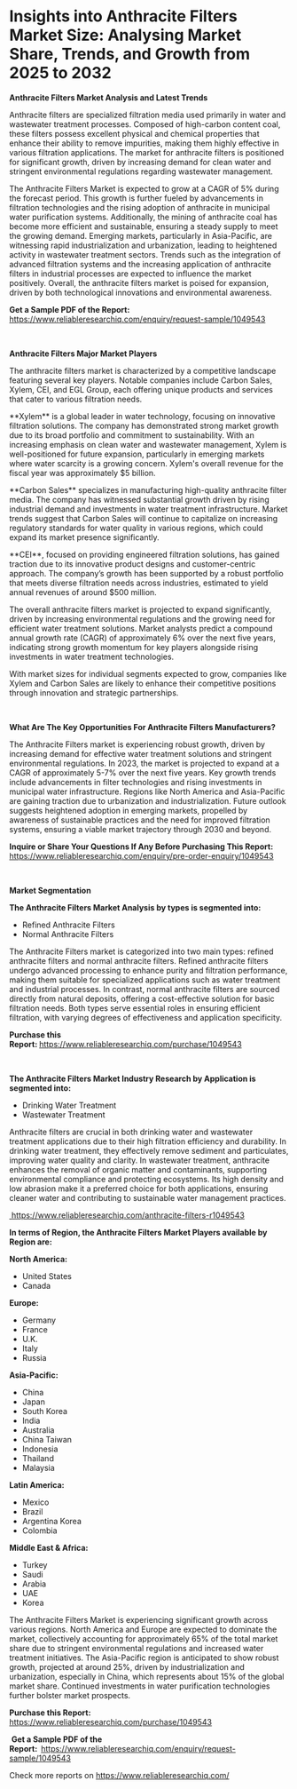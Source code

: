 <p><h1>Insights into Anthracite Filters Market Size: Analysing Market Share, Trends, and Growth from 2025 to 2032</h1></p><p><strong>Anthracite Filters Market Analysis and Latest Trends</strong></p>
<p><p>Anthracite filters are specialized filtration media used primarily in water and wastewater treatment processes. Composed of high-carbon content coal, these filters possess excellent physical and chemical properties that enhance their ability to remove impurities, making them highly effective in various filtration applications. The market for anthracite filters is positioned for significant growth, driven by increasing demand for clean water and stringent environmental regulations regarding wastewater management.</p><p>The Anthracite Filters Market is expected to grow at a CAGR of 5% during the forecast period. This growth is further fueled by advancements in filtration technologies and the rising adoption of anthracite in municipal water purification systems. Additionally, the mining of anthracite coal has become more efficient and sustainable, ensuring a steady supply to meet the growing demand. Emerging markets, particularly in Asia-Pacific, are witnessing rapid industrialization and urbanization, leading to heightened activity in wastewater treatment sectors. Trends such as the integration of advanced filtration systems and the increasing application of anthracite filters in industrial processes are expected to influence the market positively. Overall, the anthracite filters market is poised for expansion, driven by both technological innovations and environmental awareness.</p></p>
<p><strong>Get a Sample PDF of the Report:&nbsp;</strong> <a href="https://www.reliableresearchiq.com/enquiry/request-sample/1049543?utm_campaign=3356&utm_medium=2&utm_source=Github&utm_content=ia&utm_term=08042025&utm_id=anthracite-filters">https://www.reliableresearchiq.com/enquiry/request-sample/1049543</a></p>
<p>&nbsp;</p>
<p><strong>Anthracite Filters Major Market Players</strong></p>
<p><p>The anthracite filters market is characterized by a competitive landscape featuring several key players. Notable companies include Carbon Sales, Xylem, CEI, and EGL Group, each offering unique products and services that cater to various filtration needs.</p><p>**Xylem** is a global leader in water technology, focusing on innovative filtration solutions. The company has demonstrated strong market growth due to its broad portfolio and commitment to sustainability. With an increasing emphasis on clean water and wastewater management, Xylem is well-positioned for future expansion, particularly in emerging markets where water scarcity is a growing concern. Xylem's overall revenue for the fiscal year was approximately $5 billion.</p><p>**Carbon Sales** specializes in manufacturing high-quality anthracite filter media. The company has witnessed substantial growth driven by rising industrial demand and investments in water treatment infrastructure. Market trends suggest that Carbon Sales will continue to capitalize on increasing regulatory standards for water quality in various regions, which could expand its market presence significantly. </p><p>**CEI**, focused on providing engineered filtration solutions, has gained traction due to its innovative product designs and customer-centric approach. The company’s growth has been supported by a robust portfolio that meets diverse filtration needs across industries, estimated to yield annual revenues of around $500 million.</p><p>The overall anthracite filters market is projected to expand significantly, driven by increasing environmental regulations and the growing need for efficient water treatment solutions. Market analysts predict a compound annual growth rate (CAGR) of approximately 6% over the next five years, indicating strong growth momentum for key players alongside rising investments in water treatment technologies. </p><p>With market sizes for individual segments expected to grow, companies like Xylem and Carbon Sales are likely to enhance their competitive positions through innovation and strategic partnerships.</p></p>
<p>&nbsp;</p>
<p><strong>What Are The Key Opportunities For Anthracite Filters Manufacturers?</strong></p>
<p><p>The Anthracite Filters market is experiencing robust growth, driven by increasing demand for effective water treatment solutions and stringent environmental regulations. In 2023, the market is projected to expand at a CAGR of approximately 5-7% over the next five years. Key growth trends include advancements in filter technologies and rising investments in municipal water infrastructure. Regions like North America and Asia-Pacific are gaining traction due to urbanization and industrialization. Future outlook suggests heightened adoption in emerging markets, propelled by awareness of sustainable practices and the need for improved filtration systems, ensuring a viable market trajectory through 2030 and beyond.</p></p>
<p><strong>Inquire or Share Your Questions If Any Before Purchasing This Report:</strong> <a href="https://www.reliableresearchiq.com/enquiry/pre-order-enquiry/1049543?utm_campaign=3356&utm_medium=2&utm_source=Github&utm_content=ia&utm_term=08042025&utm_id=anthracite-filters">https://www.reliableresearchiq.com/enquiry/pre-order-enquiry/1049543</a></p>
<p>&nbsp;</p>
<p><strong>Market Segmentation</strong></p>
<p><strong>The Anthracite Filters Market Analysis by types is segmented into:</strong></p>
<p><ul><li>Refined Anthracite Filters</li><li>Normal Anthracite Filters</li></ul></p>
<p><p>The Anthracite Filters market is categorized into two main types: refined anthracite filters and normal anthracite filters. Refined anthracite filters undergo advanced processing to enhance purity and filtration performance, making them suitable for specialized applications such as water treatment and industrial processes. In contrast, normal anthracite filters are sourced directly from natural deposits, offering a cost-effective solution for basic filtration needs. Both types serve essential roles in ensuring efficient filtration, with varying degrees of effectiveness and application specificity.</p></p>
<p><strong>Purchase this Report:&nbsp;</strong><a href="https://www.reliableresearchiq.com/purchase/1049543?utm_campaign=3356&utm_medium=2&utm_source=Github&utm_content=ia&utm_term=08042025&utm_id=anthracite-filters">https://www.reliableresearchiq.com/purchase/1049543</a></p>
<p>&nbsp;</p>
<p><strong>The Anthracite Filters Market Industry Research by Application is segmented into:</strong></p>
<p><ul><li>Drinking Water Treatment</li><li>Wastewater Treatment</li></ul></p>
<p><p>Anthracite filters are crucial in both drinking water and wastewater treatment applications due to their high filtration efficiency and durability. In drinking water treatment, they effectively remove sediment and particulates, improving water quality and clarity. In wastewater treatment, anthracite enhances the removal of organic matter and contaminants, supporting environmental compliance and protecting ecosystems. Its high density and low abrasion make it a preferred choice for both applications, ensuring cleaner water and contributing to sustainable water management practices.</p></p>
<p><a href="https://www.reliableresearchiq.com/anthracite-filters-r1049543?utm_campaign=3356&utm_medium=2&utm_source=Github&utm_content=ia&utm_term=08042025&utm_id=anthracite-filters">&nbsp;https://www.reliableresearchiq.com/anthracite-filters-r1049543</a></p>
<p><strong>In terms of Region, the Anthracite Filters Market Players available by Region are:</strong></p>
<p>
    <p> <strong> North America: </strong>
        <ul>
            <li>United States</li>
            <li>Canada</li>
        </ul>
        </p> 
    <p> <strong> Europe: </strong>
        <ul>
            <li>Germany</li>
            <li>France</li>
            <li>U.K.</li>
            <li>Italy</li>
            <li>Russia</li>
        </ul>
        </p> 
    <p> <strong> Asia-Pacific: </strong>
        <ul>
            <li>China</li>
            <li>Japan</li>
            <li>South Korea</li>
            <li>India</li>
            <li>Australia</li>
            <li>China Taiwan</li>
            <li>Indonesia</li>
            <li>Thailand</li>
            <li>Malaysia</li>
        </ul>
        </p> 
    <p> <strong> Latin America: </strong>
        <ul>
            <li>Mexico</li>
            <li>Brazil</li>
            <li>Argentina Korea</li>
            <li>Colombia</li>
        </ul>
        </p> 
    <p> <strong> Middle East & Africa: </strong>
        <ul>
            <li>Turkey</li>
            <li>Saudi</li>
            <li>Arabia</li>
            <li>UAE</li>
            <li>Korea</li>
        </ul>
    </p>
    </p>
<p><p>The Anthracite Filters Market is experiencing significant growth across various regions. North America and Europe are expected to dominate the market, collectively accounting for approximately 65% of the total market share due to stringent environmental regulations and increased water treatment initiatives. The Asia-Pacific region is anticipated to show robust growth, projected at around 25%, driven by industrialization and urbanization, especially in China, which represents about 15% of the global market share. Continued investments in water purification technologies further bolster market prospects.</p></p>
<p><strong>Purchase this Report: </strong><a href="https://www.reliableresearchiq.com/purchase/1049543?utm_campaign=3356&utm_medium=2&utm_source=Github&utm_content=ia&utm_term=08042025&utm_id=anthracite-filters">https://www.reliableresearchiq.com/purchase/1049543</a></p>
<p>&nbsp;<strong>Get a Sample PDF of the Report:&nbsp;&nbsp;</strong><a href="https://www.reliableresearchiq.com/enquiry/request-sample/1049543?utm_campaign=3356&utm_medium=2&utm_source=Github&utm_content=ia&utm_term=08042025&utm_id=anthracite-filters">https://www.reliableresearchiq.com/enquiry/request-sample/1049543</a></p>
<p><strong></strong></p>
<p>Check more reports on <a href="https://www.reliableresearchiq.com/?utm_campaign=3356&utm_medium=2&utm_source=Github&utm_content=ia&utm_term=08042025&utm_id=anthracite-filters">https://www.reliableresearchiq.com/</a></p>
